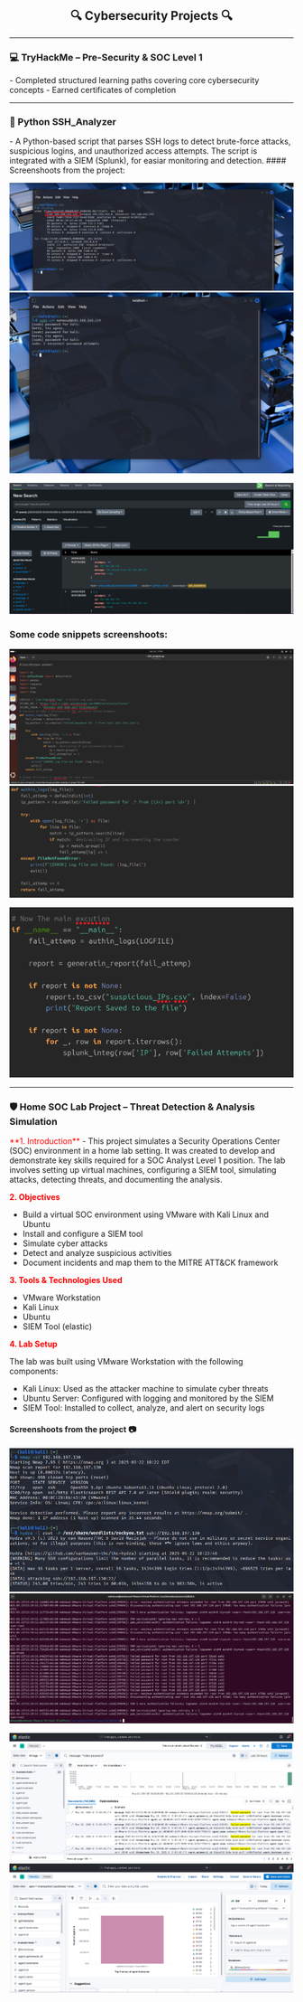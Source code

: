 
<h2 align="center">🔍 Cybersecurity Projects 🔍</h2>

----------------------------------------------------------------------------
<h3>💻 TryHackMe – Pre-Security & SOC Level 1 </h3>
- Completed structured learning paths covering core cybersecurity concepts
- Earned certificates of completion

----------------------------------------------------------------------------
<h3>🐍 Python SSH_Analyzer </h3>
- A Python-based script that parses SSH logs to detect brute-force attacks, suspicious logins, and unauthorized access attempts.
  The script is integrated with a SIEM (Splunk), for easiar monitoring and detection.
#### Screenshoots from the project:
<p>
  <img src="./Screenshot 2025-04-27 103431.png" alt="Mahmoud Mousa"/>
  <img src="./Screenshot 2025-04-24 170854.png" alt="Mahmoud Mousa"/>
</p>

<img src="./Screenshot 2025-04-24 170559.png" alt="Mahmoud Mousa">

### Some code snippets screenshoots:
<p>
  <img src="./Screenshot 2025-04-24 170947.png" alt="Mahmoud Mousa"/>
  <img src="./Screenshot 2025-04-27 103154.png" alt="Mahmoud Mousa"/>
</p>

<img src="./Screenshot 2025-04-27 103219.png" alt="Mahmoud Mousa"/>

----------------------------------------------------------------------------
<h3>🛡️ Home SOC Lab Project – Threat Detection & Analysis Simulation</h3>
<span style="color:red">**1. Introduction**</span>
- This project simulates a Security Operations Center (SOC) environment in a home lab setting. It was created to develop and demonstrate key skills required for a 
  SOC Analyst Level 1 position. The lab involves setting up virtual machines, configuring a SIEM tool, simulating attacks, detecting threats, and documenting the 
  analysis.

<span style="color:red">**2. Objectives**</span>
  - Build a virtual SOC environment using VMware with Kali Linux and Ubuntu
  - Install and configure a SIEM tool
  - Simulate cyber attacks
  - Detect and analyze suspicious activities
  - Document incidents and map them to the MITRE ATT&CK framework

<span style="color:red">**3. Tools & Technologies Used**</span>
  - VMware Workstation
  - Kali Linux
  - Ubuntu
  - SIEM Tool (elastic)

<span style="color:red">**4. Lab Setup**</span>

The lab was built using VMware Workstation with the following components:
  - Kali Linux: Used as the attacker machine to simulate cyber threats
  - Ubuntu Server: Configured with logging and monitored by the SIEM
  - SIEM Tool: Installed to collect, analyze, and alert on security logs

#### Screenshoots from the project 📷
<p>
 <img src="./kali.png" alt="Mahmoud Mousa"/>
 <img src="./ubuntu.png" alt="Mahmoud Mousa"/>
 </p>

<p>
 <img src="./pc pict.png" alt="Mahmoud Mousa"/>
 <img src="./P2.png" alt="Mahmoud Mousa"/>
</p>
